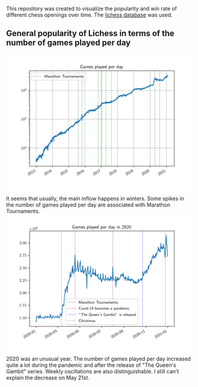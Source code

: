 This repository was created to visualize the popularity and win rate of different chess openings over time. The [lichess database](https://database.lichess.org/#standard_games) was used.
## General popularity of Lichess in terms of the number of games played per day
![](graphs/TotalGames.png)
It seems that usually, the main inflow happens in winters. Some spikes in the number of games played per day are associated with Marathon Tournaments.
![](graphs/TotalGames2020.png)
2020 was an unusual year. The number of games played per day increased quite a lot during the pandemic and after the release of "The Queen's Gambit" series. Weekly oscillations are also distinguishable. I still can't explain the decrease on May 21st.
